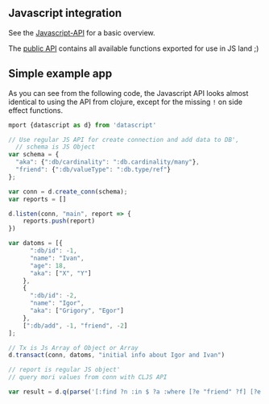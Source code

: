 ## Javascript integration

See the [Javascript-API](https://github.com/tonsky/datascript/wiki/Javascript-API) for a basic overview.

The [public API](https://github.com/tonsky/datascript/blob/master/src/datascript/js.cljs#L61) contains all available functions exported for use in JS land ;)

## Simple example app

As you can see from the following code, the Javascript API looks almost identical to using the API from clojure, except for the missing `!` on side effect functions.

```js
mport {datascript as d} from 'datascript'

// Use regular JS API for create connection and add data to DB',
  // schema is JS Object
var schema = {
  "aka": {":db/cardinality": ":db.cardinality/many"}, 
  "friend": {":db/valueType": ":db.type/ref"}
};

var conn = d.create_conn(schema);
var reports = []

d.listen(conn, "main", report => {
    reports.push(report)
})

var datoms = [{
      ":db/id": -1,
      "name": "Ivan",
      "age": 18,
      "aka": ["X", "Y"]
    },
    {
      ":db/id": -2,
      "name": "Igor",
      "aka": ["Grigory", "Egor"]
    },
    [":db/add", -1, "friend", -2]
];

// Tx is Js Array of Object or Array
d.transact(conn, datoms, "initial info about Igor and Ivan")

// report is regular JS object'
// query mori values from conn with CLJS API

var result = d.q(parse('[:find ?n :in $ ?a :where [?e "friend" ?f] [?e "age" ?a] [?f "name" ?n]]'), d.db(conn), 18);
```

